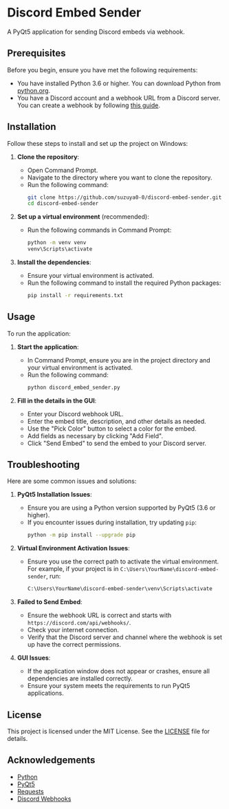 # Discord Embed Sender

A PyQt5 application for sending Discord embeds via webhook.

## Prerequisites

Before you begin, ensure you have met the following requirements:

- You have installed Python 3.6 or higher. You can download Python from [python.org](https://www.python.org/downloads/).
- You have a Discord account and a webhook URL from a Discord server. You can create a webhook by following [this guide](https://support.discord.com/hc/en-us/articles/228383668-Intro-to-Webhooks).

## Installation

Follow these steps to install and set up the project on Windows:

1. **Clone the repository**:
    - Open Command Prompt.
    - Navigate to the directory where you want to clone the repository.
    - Run the following command:
      ```sh
      git clone https://github.com/suzuya0-0/discord-embed-sender.git
      cd discord-embed-sender
      ```

2. **Set up a virtual environment** (recommended):
    - Run the following commands in Command Prompt:
      ```sh
      python -m venv venv
      venv\Scripts\activate
      ```

3. **Install the dependencies**:
    - Ensure your virtual environment is activated.
    - Run the following command to install the required Python packages:
      ```sh
      pip install -r requirements.txt
      ```

## Usage

To run the application:

1. **Start the application**:
    - In Command Prompt, ensure you are in the project directory and your virtual environment is activated.
    - Run the following command:
      ```sh
      python discord_embed_sender.py
      ```

2. **Fill in the details in the GUI**:
    - Enter your Discord webhook URL.
    - Enter the embed title, description, and other details as needed.
    - Use the "Pick Color" button to select a color for the embed.
    - Add fields as necessary by clicking "Add Field".
    - Click "Send Embed" to send the embed to your Discord server.

## Troubleshooting

Here are some common issues and solutions:

1. **PyQt5 Installation Issues**:
    - Ensure you are using a Python version supported by PyQt5 (3.6 or higher).
    - If you encounter issues during installation, try updating `pip`:
      ```sh
      python -m pip install --upgrade pip
      ```

2. **Virtual Environment Activation Issues**:
    - Ensure you use the correct path to activate the virtual environment. For example, if your project is in `C:\Users\YourName\discord-embed-sender`, run:
      ```sh
      C:\Users\YourName\discord-embed-sender\venv\Scripts\activate
      ```

3. **Failed to Send Embed**:
    - Ensure the webhook URL is correct and starts with `https://discord.com/api/webhooks/`.
    - Check your internet connection.
    - Verify that the Discord server and channel where the webhook is set up have the correct permissions.

4. **GUI Issues**:
    - If the application window does not appear or crashes, ensure all dependencies are installed correctly.
    - Ensure your system meets the requirements to run PyQt5 applications.


## License

This project is licensed under the MIT License. See the [LICENSE](LICENSE) file for details.

## Acknowledgements

- [Python](https://www.python.org/)
- [PyQt5](https://pypi.org/project/PyQt5/)
- [Requests](https://pypi.org/project/requests/)
- [Discord Webhooks](https://support.discord.com/hc/en-us/articles/228383668-Intro-to-Webhooks)

